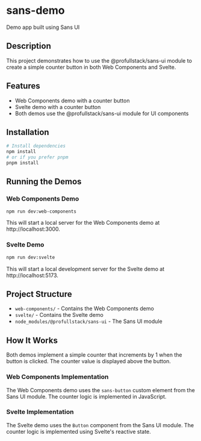 # sans-demo

Demo app built using Sans UI

## Description

This project demonstrates how to use the @profullstack/sans-ui module to create a simple counter button in both Web Components and Svelte.

## Features

- Web Components demo with a counter button
- Svelte demo with a counter button
- Both demos use the @profullstack/sans-ui module for UI components

## Installation

```bash
# Install dependencies
npm install
# or if you prefer pnpm
pnpm install
```

## Running the Demos

### Web Components Demo

```bash
npm run dev:web-components
```

This will start a local server for the Web Components demo at http://localhost:3000.

### Svelte Demo

```bash
npm run dev:svelte
```

This will start a local development server for the Svelte demo at http://localhost:5173.

## Project Structure

- `web-components/` - Contains the Web Components demo
- `svelte/` - Contains the Svelte demo
- `node_modules/@profullstack/sans-ui` - The Sans UI module

## How It Works

Both demos implement a simple counter that increments by 1 when the button is clicked. The counter value is displayed above the button.

### Web Components Implementation

The Web Components demo uses the `sans-button` custom element from the Sans UI module. The counter logic is implemented in JavaScript.

### Svelte Implementation

The Svelte demo uses the `Button` component from the Sans UI module. The counter logic is implemented using Svelte's reactive state.
